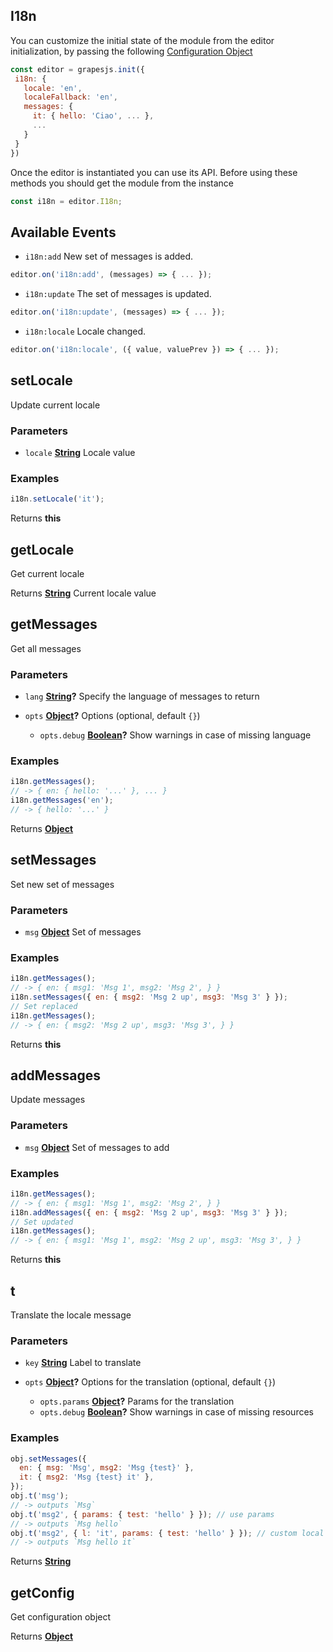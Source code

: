 <!-- Generated by documentation.js. Update this documentation by updating the source code. -->

## I18n

You can customize the initial state of the module from the editor initialization, by passing the following [Configuration Object][1]

```js
const editor = grapesjs.init({
 i18n: {
   locale: 'en',
   localeFallback: 'en',
   messages: {
     it: { hello: 'Ciao', ... },
     ...
   }
 }
})
```

Once the editor is instantiated you can use its API. Before using these methods you should get the module from the instance

```js
const i18n = editor.I18n;
```

## Available Events

- `i18n:add` New set of messages is added.

```javascript
editor.on('i18n:add', (messages) => { ... });
```

- `i18n:update` The set of messages is updated.

```javascript
editor.on('i18n:update', (messages) => { ... });
```

- `i18n:locale` Locale changed.

```javascript
editor.on('i18n:locale', ({ value, valuePrev }) => { ... });
```

## setLocale

Update current locale

### Parameters

- `locale` **[String][2]** Locale value

### Examples

```javascript
i18n.setLocale('it');
```

Returns **this**&#x20;

## getLocale

Get current locale

Returns **[String][2]** Current locale value

## getMessages

Get all messages

### Parameters

- `lang` **[String][2]?** Specify the language of messages to return
- `opts` **[Object][3]?** Options (optional, default `{}`)

  - `opts.debug` **[Boolean][4]?** Show warnings in case of missing language

### Examples

```javascript
i18n.getMessages();
// -> { en: { hello: '...' }, ... }
i18n.getMessages('en');
// -> { hello: '...' }
```

Returns **[Object][3]**&#x20;

## setMessages

Set new set of messages

### Parameters

- `msg` **[Object][3]** Set of messages

### Examples

```javascript
i18n.getMessages();
// -> { en: { msg1: 'Msg 1', msg2: 'Msg 2', } }
i18n.setMessages({ en: { msg2: 'Msg 2 up', msg3: 'Msg 3' } });
// Set replaced
i18n.getMessages();
// -> { en: { msg2: 'Msg 2 up', msg3: 'Msg 3', } }
```

Returns **this**&#x20;

## addMessages

Update messages

### Parameters

- `msg` **[Object][3]** Set of messages to add

### Examples

```javascript
i18n.getMessages();
// -> { en: { msg1: 'Msg 1', msg2: 'Msg 2', } }
i18n.addMessages({ en: { msg2: 'Msg 2 up', msg3: 'Msg 3' } });
// Set updated
i18n.getMessages();
// -> { en: { msg1: 'Msg 1', msg2: 'Msg 2 up', msg3: 'Msg 3', } }
```

Returns **this**&#x20;

## t

Translate the locale message

### Parameters

- `key` **[String][2]** Label to translate
- `opts` **[Object][3]?** Options for the translation (optional, default `{}`)

  - `opts.params` **[Object][3]?** Params for the translation
  - `opts.debug` **[Boolean][4]?** Show warnings in case of missing resources

### Examples

```javascript
obj.setMessages({
  en: { msg: 'Msg', msg2: 'Msg {test}' },
  it: { msg2: 'Msg {test} it' },
});
obj.t('msg');
// -> outputs `Msg`
obj.t('msg2', { params: { test: 'hello' } }); // use params
// -> outputs `Msg hello`
obj.t('msg2', { l: 'it', params: { test: 'hello' } }); // custom local
// -> outputs `Msg hello it`
```

Returns **[String][2]**&#x20;

## getConfig

Get configuration object

Returns **[Object][3]**&#x20;

[1]: https://github.com/GrapesJS/grapesjs/blob/master/src/i18n/config.ts
[2]: https://developer.mozilla.org/docs/Web/JavaScript/Reference/Global_Objects/String
[3]: https://developer.mozilla.org/docs/Web/JavaScript/Reference/Global_Objects/Object
[4]: https://developer.mozilla.org/docs/Web/JavaScript/Reference/Global_Objects/Boolean

